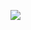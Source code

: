 <a href="https://codeclimate.com/github/Ingo-o/frontend-project-lvl1/maintainability"><img src="https://api.codeclimate.com/v1/badges/d44275b3ee1c0d871600/maintainability" /></a>


